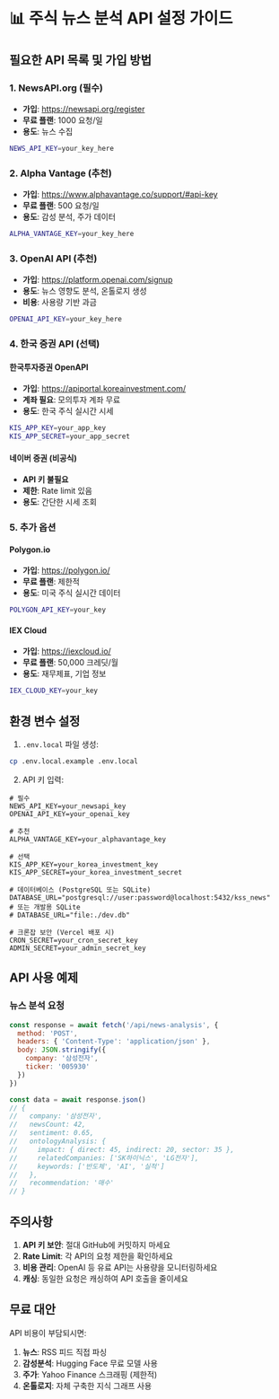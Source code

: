 # 📊 주식 뉴스 분석 API 설정 가이드

## 필요한 API 목록 및 가입 방법

### 1. NewsAPI.org (필수)
- **가입**: https://newsapi.org/register
- **무료 플랜**: 1000 요청/일
- **용도**: 뉴스 수집
```bash
NEWS_API_KEY=your_key_here
```

### 2. Alpha Vantage (추천)
- **가입**: https://www.alphavantage.co/support/#api-key
- **무료 플랜**: 500 요청/일
- **용도**: 감성 분석, 주가 데이터
```bash
ALPHA_VANTAGE_KEY=your_key_here
```

### 3. OpenAI API (추천)
- **가입**: https://platform.openai.com/signup
- **용도**: 뉴스 영향도 분석, 온톨로지 생성
- **비용**: 사용량 기반 과금
```bash
OPENAI_API_KEY=your_key_here
```

### 4. 한국 증권 API (선택)

#### 한국투자증권 OpenAPI
- **가입**: https://apiportal.koreainvestment.com/
- **계좌 필요**: 모의투자 계좌 무료
- **용도**: 한국 주식 실시간 시세
```bash
KIS_APP_KEY=your_app_key
KIS_APP_SECRET=your_app_secret
```

#### 네이버 증권 (비공식)
- **API 키 불필요**
- **제한**: Rate limit 있음
- **용도**: 간단한 시세 조회

### 5. 추가 옵션

#### Polygon.io
- **가입**: https://polygon.io/
- **무료 플랜**: 제한적
- **용도**: 미국 주식 실시간 데이터
```bash
POLYGON_API_KEY=your_key
```

#### IEX Cloud
- **가입**: https://iexcloud.io/
- **무료 플랜**: 50,000 크레딧/월
- **용도**: 재무제표, 기업 정보
```bash
IEX_CLOUD_KEY=your_key
```

## 환경 변수 설정

1. `.env.local` 파일 생성:
```bash
cp .env.local.example .env.local
```

2. API 키 입력:
```env
# 필수
NEWS_API_KEY=your_newsapi_key
OPENAI_API_KEY=your_openai_key

# 추천
ALPHA_VANTAGE_KEY=your_alphavantage_key

# 선택
KIS_APP_KEY=your_korea_investment_key
KIS_APP_SECRET=your_korea_investment_secret

# 데이터베이스 (PostgreSQL 또는 SQLite)
DATABASE_URL="postgresql://user:password@localhost:5432/kss_news"
# 또는 개발용 SQLite
# DATABASE_URL="file:./dev.db"

# 크론잡 보안 (Vercel 배포 시)
CRON_SECRET=your_cron_secret_key
ADMIN_SECRET=your_admin_secret_key
```

## API 사용 예제

### 뉴스 분석 요청
```javascript
const response = await fetch('/api/news-analysis', {
  method: 'POST',
  headers: { 'Content-Type': 'application/json' },
  body: JSON.stringify({
    company: '삼성전자',
    ticker: '005930'
  })
})

const data = await response.json()
// {
//   company: '삼성전자',
//   newsCount: 42,
//   sentiment: 0.65,
//   ontologyAnalysis: {
//     impact: { direct: 45, indirect: 20, sector: 35 },
//     relatedCompanies: ['SK하이닉스', 'LG전자'],
//     keywords: ['반도체', 'AI', '실적']
//   },
//   recommendation: '매수'
// }
```

## 주의사항

1. **API 키 보안**: 절대 GitHub에 커밋하지 마세요
2. **Rate Limit**: 각 API의 요청 제한을 확인하세요
3. **비용 관리**: OpenAI 등 유료 API는 사용량을 모니터링하세요
4. **캐싱**: 동일한 요청은 캐싱하여 API 호출을 줄이세요

## 무료 대안

API 비용이 부담되시면:
1. **뉴스**: RSS 피드 직접 파싱
2. **감성분석**: Hugging Face 무료 모델 사용
3. **주가**: Yahoo Finance 스크래핑 (제한적)
4. **온톨로지**: 자체 구축한 지식 그래프 사용